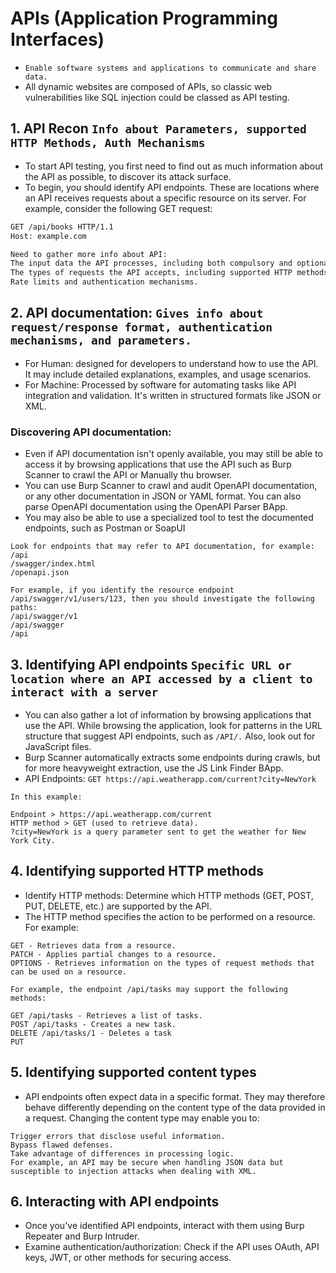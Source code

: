 # APIs (Application Programming Interfaces)
- `Enable software systems and applications to communicate and share data.`
- All dynamic websites are composed of APIs, so classic web vulnerabilities like SQL injection could be classed as API testing.


## 1. API Recon `Info about Parameters, supported HTTP Methods, Auth Mechanisms`
- To start API testing, you first need to find out as much information about the API as possible, to discover its attack surface.
- To begin, you should identify API endpoints. These are locations where an API receives requests about a specific resource on its server. For example, consider the following GET request:
```HTML
GET /api/books HTTP/1.1
Host: example.com

Need to gather more info about API:
The input data the API processes, including both compulsory and optional parameters.
The types of requests the API accepts, including supported HTTP methods and media formats.
Rate limits and authentication mechanisms.
```

## 2. API documentation: `Gives info about request/response format, authentication mechanisms, and parameters.`
- For Human: designed for developers to understand how to use the API. It may include detailed explanations, examples, and usage scenarios.
- For Machine: Processed by software for automating tasks like API integration and validation. It's written in structured formats like JSON or XML.

### Discovering API documentation:
- Even if API documentation isn't openly available, you may still be able to access it by browsing applications that use the API such as Burp Scanner to crawl the API or Manually thu browser.
- You can use Burp Scanner to crawl and audit OpenAPI documentation, or any other documentation in JSON or YAML format. You can also parse OpenAPI documentation using the OpenAPI Parser BApp.
- You may also be able to use a specialized tool to test the documented endpoints, such as Postman or SoapUI
```
Look for endpoints that may refer to API documentation, for example:
/api
/swagger/index.html
/openapi.json

For example, if you identify the resource endpoint /api/swagger/v1/users/123, then you should investigate the following paths:
/api/swagger/v1
/api/swagger
/api
```

## 3. Identifying API endpoints `Specific URL or location where an API accessed by a client to interact with a server`
- You can also gather a lot of information by browsing applications that use the API.
While browsing the application, look for patterns in the URL structure that suggest API endpoints, such as `/API/.` Also, look out for JavaScript files.
- Burp Scanner automatically extracts some endpoints during crawls, but for more heavyweight extraction, use the JS Link Finder BApp.
- API Endpoints: `GET https://api.weatherapp.com/current?city=NewYork`
```
In this example:

Endpoint > https://api.weatherapp.com/current
HTTP method > GET (used to retrieve data).
?city=NewYork is a query parameter sent to get the weather for New York City.
```

## 4. Identifying supported HTTP methods
- Identify HTTP methods: Determine which HTTP methods (GET, POST, PUT, DELETE, etc.) are supported by the API.
- The HTTP method specifies the action to be performed on a resource. For example:
```
GET - Retrieves data from a resource.
PATCH - Applies partial changes to a resource.
OPTIONS - Retrieves information on the types of request methods that can be used on a resource.

For example, the endpoint /api/tasks may support the following methods:

GET /api/tasks - Retrieves a list of tasks.
POST /api/tasks - Creates a new task.
DELETE /api/tasks/1 - Deletes a task
PUT 
```

## 5. Identifying supported content types
- API endpoints often expect data in a specific format. They may therefore behave differently depending on the content type of the data provided in a request. Changing the content type may enable you to:
```
Trigger errors that disclose useful information.
Bypass flawed defenses.
Take advantage of differences in processing logic. 
For example, an API may be secure when handling JSON data but susceptible to injection attacks when dealing with XML.
```

## 6. Interacting with API endpoints
- Once you've identified API endpoints, interact with them using Burp Repeater and Burp Intruder.
- Examine authentication/authorization: Check if the API uses OAuth, API keys, JWT, or other methods for securing access.
